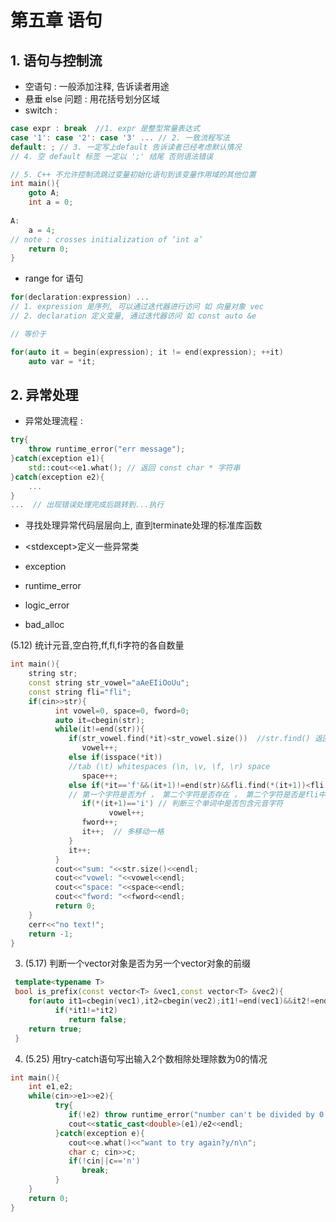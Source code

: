 # 第五章 语句
## 1. 语句与控制流
- 空语句 : 一般添加注释, 告诉读者用途
- 悬垂 else 问题 : 用花括号划分区域
- switch : 
```c++
case expr : break  //1. expr 是整型常量表达式
case '1': case '2': case '3' ... // 2. 一致流程写法
default: ; // 3. 一定写上default 告诉读者已经考虑默认情况
// 4. 空 default 标签 一定以 ';' 结尾 否则语法错误

// 5. C++ 不允许控制流跳过变量初始化语句到该变量作用域的其他位置
int main(){
	goto A;
	int a = 0;
	
A:
	a = 4;
// note : crosses initialization of ‘int a’
	return 0;
}
```

- range for 语句
```c++
for(declaration:expression) ...
// 1. expression 是序列, 可以通过迭代器进行访问 如 向量对象 vec
// 2. declaration 定义变量, 通过迭代器访问 如 const auto &e

// 等价于

for(auto it = begin(expression); it != end(expression); ++it)
	auto var = *it;
```

## 2. 异常处理
- 异常处理流程 : 
```c++
try{
	throw runtime_error("err message");
}catch(exception e1){
	std::cout<<e1.what(); // 返回 const char * 字符串
}catch(exception e2){
	...
}
...  // 出现错误处理完成后跳转到...执行
```

- 寻找处理异常代码层层向上, 直到terminate处理的标准库函数

- \<stdexcept>定义一些异常类


- exception
- runtime_error
- logic_error
- bad_alloc


(5.12) 统计元音,空白符,ff,fl,fi字符的各自数量
```c++
int main(){
    string str;
    const string str_vowel="aAeEIiOoUu";
    const string fli="fli";
    if(cin>>str){
          int vowel=0, space=0, fword=0;
          auto it=cbegin(str);
          while(it!=end(str)){
             if(str_vowel.find(*it)<str_vowel.size())  //str.find() 返回-1(maxiumn of size_type)/位置
                vowel++;
             else if(isspace(*it)) 
             //tab (\t) whitespaces (\n, \v, \f, \r) space 
                space++;
             else if(*it=='f'&&(it+1)!=end(str)&&fli.find(*(it+1))<fli.size()){
             // 第一个字符是否为f ， 第二个字符是否存在 ， 第二个字符是否是fli中的字符
                if(*(it+1)=='i') // 判断三个单词中是否包含元音字符
                      vowel++;
                fword++;
                it++;  // 多移动一格
             }
             it++;
          }
          cout<<"sum: "<<str.size()<<endl;
          cout<<"vowel: "<<vowel<<endl;
          cout<<"space: "<<space<<endl;
          cout<<"fword: "<<fword<<endl;
          return 0;
    }
    cerr<<"no text!";
    return -1;
}
```
3. (5.17) 判断一个vector对象是否为另一个vector对象的前缀
```c++
 template<typename T>
 bool is_prefix(const vector<T> &vec1,const vector<T> &vec2){
    for(auto it1=cbegin(vec1),it2=cbegin(vec2);it1!=end(vec1)&&it2!=end(vec2);++it1,++it2)
          if(*it1!=*it2)
             return false;
    return true;
 }
```
4. (5.25) 用try-catch语句写出输入2个数相除处理除数为0的情况
```c++
int main(){
    int e1,e2;
    while(cin>>e1>>e2){
          try{
             if(!e2) throw runtime_error("number can't be divided by 0!\n");
             cout<<static_cast<double>(e1)/e2<<endl;
          }catch(exception e){
             cout<<e.what()<<"want to try again?y/n\n";
             char c; cin>>c; 
             if(!cin||c=='n')
                break;
          }
    }
    return 0;
}
```